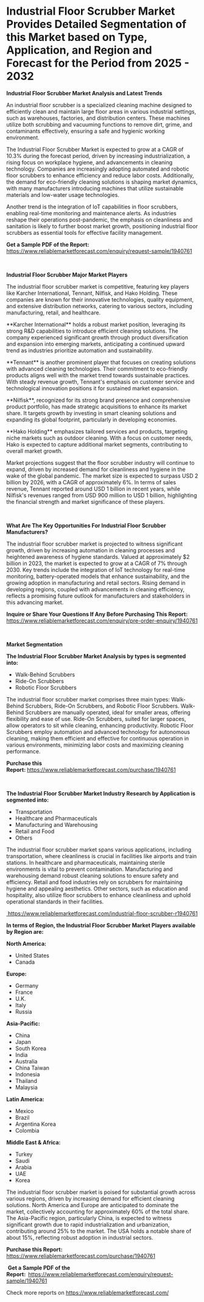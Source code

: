 <p><h1>Industrial Floor Scrubber Market Provides Detailed Segmentation of this Market based on Type, Application, and Region and Forecast for the Period from 2025 - 2032</h1></p><p><strong>Industrial Floor Scrubber Market Analysis and Latest Trends</strong></p>
<p><p>An industrial floor scrubber is a specialized cleaning machine designed to efficiently clean and maintain large floor areas in various industrial settings, such as warehouses, factories, and distribution centers. These machines utilize both scrubbing and vacuuming functions to remove dirt, grime, and contaminants effectively, ensuring a safe and hygienic working environment.</p><p>The Industrial Floor Scrubber Market is expected to grow at a CAGR of 10.3% during the forecast period, driven by increasing industrialization, a rising focus on workplace hygiene, and advancements in cleaning technology. Companies are increasingly adopting automated and robotic floor scrubbers to enhance efficiency and reduce labor costs. Additionally, the demand for eco-friendly cleaning solutions is shaping market dynamics, with many manufacturers introducing machines that utilize sustainable materials and low-water usage technologies.</p><p>Another trend is the integration of IoT capabilities in floor scrubbers, enabling real-time monitoring and maintenance alerts. As industries reshape their operations post-pandemic, the emphasis on cleanliness and sanitation is likely to further boost market growth, positioning industrial floor scrubbers as essential tools for effective facility management.</p></p>
<p><strong>Get a Sample PDF of the Report:&nbsp;</strong> <a href="https://www.reliablemarketforecast.com/enquiry/request-sample/1940761?utm_campaign=2291&utm_medium=2&utm_source=Github&utm_content=ia&utm_term=20022025&utm_id=industrial-floor-scrubber">https://www.reliablemarketforecast.com/enquiry/request-sample/1940761</a></p>
<p>&nbsp;</p>
<p><strong>Industrial Floor Scrubber Major Market Players</strong></p>
<p><p>The industrial floor scrubber market is competitive, featuring key players like Karcher International, Tennant, Nilfisk, and Hako Holding. These companies are known for their innovative technologies, quality equipment, and extensive distribution networks, catering to various sectors, including manufacturing, retail, and healthcare.</p><p>**Karcher International** holds a robust market position, leveraging its strong R&D capabilities to introduce efficient cleaning solutions. The company experienced significant growth through product diversification and expansion into emerging markets, anticipating a continued upward trend as industries prioritize automation and sustainability.</p><p>**Tennant** is another prominent player that focuses on creating solutions with advanced cleaning technologies. Their commitment to eco-friendly products aligns well with the market trend towards sustainable practices. With steady revenue growth, Tennant's emphasis on customer service and technological innovation positions it for sustained market expansion.</p><p>**Nilfisk**, recognized for its strong brand presence and comprehensive product portfolio, has made strategic acquisitions to enhance its market share. It targets growth by investing in smart cleaning solutions and expanding its global footprint, particularly in developing economies.</p><p>**Hako Holding** emphasizes tailored services and products, targeting niche markets such as outdoor cleaning. With a focus on customer needs, Hako is expected to capture additional market segments, contributing to overall market growth.</p><p>Market projections suggest that the floor scrubber industry will continue to expand, driven by increased demand for cleanliness and hygiene in the wake of the global pandemic. The market size is expected to surpass USD 2 billion by 2026, with a CAGR of approximately 6%. In terms of sales revenue, Tennant reported around USD 1 billion in recent years, while Nilfisk's revenues ranged from USD 900 million to USD 1 billion, highlighting the financial strength and market significance of these players.</p></p>
<p>&nbsp;</p>
<p><strong>What Are The Key Opportunities For Industrial Floor Scrubber Manufacturers?</strong></p>
<p><p>The industrial floor scrubber market is projected to witness significant growth, driven by increasing automation in cleaning processes and heightened awareness of hygiene standards. Valued at approximately $2 billion in 2023, the market is expected to grow at a CAGR of 7% through 2030. Key trends include the integration of IoT technology for real-time monitoring, battery-operated models that enhance sustainability, and the growing adoption in manufacturing and retail sectors. Rising demand in developing regions, coupled with advancements in cleaning efficiency, reflects a promising future outlook for manufacturers and stakeholders in this advancing market.</p></p>
<p><strong>Inquire or Share Your Questions If Any Before Purchasing This Report:</strong> <a href="https://www.reliablemarketforecast.com/enquiry/pre-order-enquiry/1940761?utm_campaign=2291&utm_medium=2&utm_source=Github&utm_content=ia&utm_term=20022025&utm_id=industrial-floor-scrubber">https://www.reliablemarketforecast.com/enquiry/pre-order-enquiry/1940761</a></p>
<p>&nbsp;</p>
<p><strong>Market Segmentation</strong></p>
<p><strong>The Industrial Floor Scrubber Market Analysis by types is segmented into:</strong></p>
<p><ul><li>Walk-Behind Scrubbers</li><li>Ride-On Scrubbers</li><li>Robotic Floor Scrubbers</li></ul></p>
<p><p>The industrial floor scrubber market comprises three main types: Walk-Behind Scrubbers, Ride-On Scrubbers, and Robotic Floor Scrubbers. Walk-Behind Scrubbers are manually operated, ideal for smaller areas, offering flexibility and ease of use. Ride-On Scrubbers, suited for larger spaces, allow operators to sit while cleaning, enhancing productivity. Robotic Floor Scrubbers employ automation and advanced technology for autonomous cleaning, making them efficient and effective for continuous operation in various environments, minimizing labor costs and maximizing cleaning performance.</p></p>
<p><strong>Purchase this Report:&nbsp;</strong><a href="https://www.reliablemarketforecast.com/purchase/1940761?utm_campaign=2291&utm_medium=2&utm_source=Github&utm_content=ia&utm_term=20022025&utm_id=industrial-floor-scrubber">https://www.reliablemarketforecast.com/purchase/1940761</a></p>
<p>&nbsp;</p>
<p><strong>The Industrial Floor Scrubber Market Industry Research by Application is segmented into:</strong></p>
<p><ul><li>Transportation</li><li>Healthcare and Pharmaceuticals</li><li>Manufacturing and Warehousing</li><li>Retail and Food</li><li>Others</li></ul></p>
<p><p>The industrial floor scrubber market spans various applications, including transportation, where cleanliness is crucial in facilities like airports and train stations. In healthcare and pharmaceuticals, maintaining sterile environments is vital to prevent contamination. Manufacturing and warehousing demand robust cleaning solutions to ensure safety and efficiency. Retail and food industries rely on scrubbers for maintaining hygiene and appealing aesthetics. Other sectors, such as education and hospitality, also utilize floor scrubbers to enhance cleanliness and uphold operational standards in their facilities.</p></p>
<p><a href="https://www.reliablemarketforecast.com/industrial-floor-scrubber-r1940761?utm_campaign=2291&utm_medium=2&utm_source=Github&utm_content=ia&utm_term=20022025&utm_id=industrial-floor-scrubber">&nbsp;https://www.reliablemarketforecast.com/industrial-floor-scrubber-r1940761</a></p>
<p><strong>In terms of Region, the Industrial Floor Scrubber Market Players available by Region are:</strong></p>
<p>
    <p> <strong> North America: </strong>
        <ul>
            <li>United States</li>
            <li>Canada</li>
        </ul>
        </p> 
    <p> <strong> Europe: </strong>
        <ul>
            <li>Germany</li>
            <li>France</li>
            <li>U.K.</li>
            <li>Italy</li>
            <li>Russia</li>
        </ul>
        </p> 
    <p> <strong> Asia-Pacific: </strong>
        <ul>
            <li>China</li>
            <li>Japan</li>
            <li>South Korea</li>
            <li>India</li>
            <li>Australia</li>
            <li>China Taiwan</li>
            <li>Indonesia</li>
            <li>Thailand</li>
            <li>Malaysia</li>
        </ul>
        </p> 
    <p> <strong> Latin America: </strong>
        <ul>
            <li>Mexico</li>
            <li>Brazil</li>
            <li>Argentina Korea</li>
            <li>Colombia</li>
        </ul>
        </p> 
    <p> <strong> Middle East & Africa: </strong>
        <ul>
            <li>Turkey</li>
            <li>Saudi</li>
            <li>Arabia</li>
            <li>UAE</li>
            <li>Korea</li>
        </ul>
    </p>
    </p>
<p><p>The industrial floor scrubber market is poised for substantial growth across various regions, driven by increasing demand for efficient cleaning solutions. North America and Europe are anticipated to dominate the market, collectively accounting for approximately 60% of the total share. The Asia-Pacific region, particularly China, is expected to witness significant growth due to rapid industrialization and urbanization, contributing around 25% to the market. The USA holds a notable share of about 15%, reflecting robust adoption in industrial sectors.</p></p>
<p><strong>Purchase this Report: </strong><a href="https://www.reliablemarketforecast.com/purchase/1940761?utm_campaign=2291&utm_medium=2&utm_source=Github&utm_content=ia&utm_term=20022025&utm_id=industrial-floor-scrubber">https://www.reliablemarketforecast.com/purchase/1940761</a></p>
<p>&nbsp;<strong>Get a Sample PDF of the Report:&nbsp;&nbsp;</strong><a href="https://www.reliablemarketforecast.com/enquiry/request-sample/1940761?utm_campaign=2291&utm_medium=2&utm_source=Github&utm_content=ia&utm_term=20022025&utm_id=industrial-floor-scrubber">https://www.reliablemarketforecast.com/enquiry/request-sample/1940761</a></p>
<p><strong></strong></p>
<p>Check more reports on <a href="https://www.reliablemarketforecast.com/?utm_campaign=2291&utm_medium=2&utm_source=Github&utm_content=ia&utm_term=20022025&utm_id=industrial-floor-scrubber">https://www.reliablemarketforecast.com/</a></p>